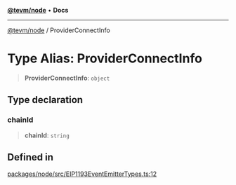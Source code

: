 [**@tevm/node**](../README.md) • **Docs**

***

[@tevm/node](../globals.md) / ProviderConnectInfo

# Type Alias: ProviderConnectInfo

> **ProviderConnectInfo**: `object`

## Type declaration

### chainId

> **chainId**: `string`

## Defined in

[packages/node/src/EIP1193EventEmitterTypes.ts:12](https://github.com/qbzzt/tevm-monorepo/blob/main/packages/node/src/EIP1193EventEmitterTypes.ts#L12)
